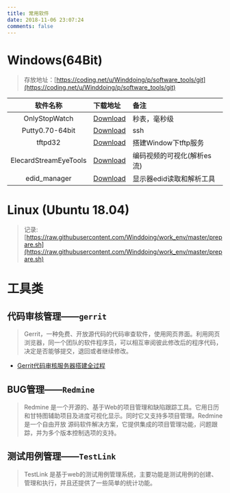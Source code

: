 ```yaml
---
title: 常用软件
date: 2018-11-06 23:07:24
comments: false
---
```


# **Windows**(64Bit)
> 存放地址：[https://coding.net/u/Winddoing/p/software_tools/git](https://coding.net/u/Winddoing/p/software_tools/git)

|       软件名称         | 下载地址                                                                                              | 备注                       |
|:---------------------:|:-----------------------------------------------------------------------------------------------------|:---------------------------|
|     OnlyStopWatch     | [Download](https://coding.net/u/Winddoing/p/software_tools/git/raw/master/OnlyStopWatch.exe)         | 秒表，毫秒级               |
|    Putty0.70-64bit    | [Download](https://coding.net/u/Winddoing/p/software_tools/git/raw/master/putty.exe)                 | ssh                        |
|        tftpd32        | [Download](https://coding.net/u/Winddoing/p/software_tools/git/raw/master/tftpd32.exe)               | 搭建Window下tftp服务       |
| ElecardStreamEyeTools | [Download](https://coding.net/u/Winddoing/p/software_tools/git/raw/master/ElecardStreamEyeTools.rar) | 编码视频的可视化(解析es流) |
|     edid_manager      | [Download](https://coding.net/u/Winddoing/p/software_tools/git/raw/master/edid_managerv1x0.zip)      | 显示器edid读取和解析工具   |

# **Linux** (Ubuntu 18.04)

> 记录:[https://raw.githubusercontent.com/Winddoing/work_env/master/prepare.sh](https://raw.githubusercontent.com/Winddoing/work_env/master/prepare.sh)


# **工具类**

## 代码审核管理——`gerrit`

>Gerrit，一种免费、开放源代码的代码审查软件，使用网页界面。利用网页浏览器，同一个团队的软件程序员，可以相互审阅彼此修改后的程序代码，决定是否能够提交，退回或者继续修改。

- [Gerrit代码审核服务器搭建全过程](https://blog.csdn.net/tq08g2z/article/details/78627653)

## BUG管理——`Redmine`

>Redmine 是一个开源的、基于Web的项目管理和缺陷跟踪工具。它用日历和甘特图辅助项目及进度可视化显示。同时它又支持多项目管理。Redmine是一个自由开放 源码软件解决方案，它提供集成的项目管理功能，问题跟踪，并为多个版本控制选项的支持。

## 测试用例管理——`TestLink`

>TestLink 是基于web的测试用例管理系统，主要功能是测试用例的创建、管理和执行，并且还提供了一些简单的统计功能。
